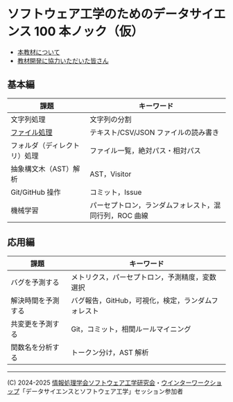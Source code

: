 # **ソフトウェア工学のためのデータサイエンス 100 本ノック（仮）**

* [本教材について](./about)
* [教材開発に協力いただいた皆さん](./collaborators)

## **基本編**

| 課題 | キーワード |
| ---- | ---- |
| 文字列処理 | 文字列の分割 |
| [ファイル処理](./basic/file/) | テキスト/CSV/JSON ファイルの読み書き |
| フォルダ（ディレクトリ）処理 | ファイル一覧，絶対パス・相対パス |
| 抽象構文木（AST）解析 | AST，Visitor |
| Git/GitHub 操作 | コミット，Issue |
| 機械学習 | パーセプトロン，ランダムフォレスト，混同行列，ROC 曲線 |

## **応用編**

| 課題 | キーワード |
| ---- | ---- |
| バグを予測する | メトリクス，パーセプトロン，予測精度，変数選択 |
| 解決時間を予測する | バグ報告，GitHub，可視化，検定，ランダムフォレスト |
| 共変更を予測する | Git，コミット，相関ルールマイニング |
| 関数名を分析する | トークン分け，AST 解析 |

* * *
(C) 2024-2025 [情報処理学会ソフトウェア工学研究会](https://www.sigse.jp/)・[ウインターワークショップ](https://wws.sigse.jp/)「データサイエンスとソフトウェア工学」セッション参加者
